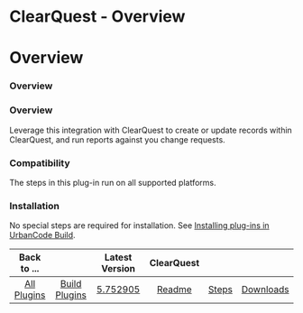 
ClearQuest - Overview
=====================

# Overview



### Overview




 


### Overview


Leverage this integration with ClearQuest to create or update records within 
ClearQuest, and run reports against you change requests.


### Compatibility


The steps in this plug-in run on all 
supported platforms.


### Installation


No special steps are required for installation. See [Installing plug-ins in 
UrbanCode Build](http://www-01.ibm.com/support/knowledgecenter/#!/SS8NMD_6.1.0/com.ibm.ucbuild.doc/topics/plugin_ch.html
 "Installing plug-ins in UrbanCode Build").




|Back to ...||Latest Version|ClearQuest |||
| :---: | :---: | :---: | :---: | :---: | :---: |
|[All Plugins](../../index.md)|[Build Plugins](../README.md)|[5.752905](https://raw.githubusercontent.com/UrbanCode/IBM-UCB-PLUGINS/main/files/ClearQuest/ClearQuest-5.752905.zip)|[Readme](README.md)|[Steps](steps.md)|[Downloads](downloads.md)|
